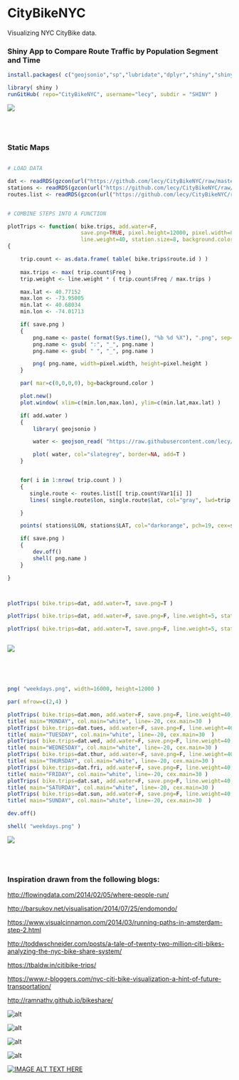 # CityBikeNYC

Visualizing NYC CityBike data.



### Shiny App to Compare Route Traffic by Population Segment and Time

```r
install.packages( c("geojsonio","sp","lubridate","dplyr","shiny","shinythemes","eeptools") )

library( shiny )
runGitHub( repo="CityBikeNYC", username="lecy", subdir = "SHINY" )
```

![](./ASSETS/shiny_app_screenshot.png)

<br>
<br>





### Static Maps

```r

# LOAD DATA

dat <- readRDS(gzcon(url("https://github.com/lecy/CityBikeNYC/raw/master/DATA/bikes.rds")))
stations <- readRDS(gzcon(url("https://github.com/lecy/CityBikeNYC/raw/master/DATA/STATIONS.rds")))
routes.list <- readRDS(gzcon(url("https://github.com/lecy/CityBikeNYC/raw/master/DATA/ALL_ROUTES_LIST.rds")))


# COMBINE STEPS INTO A FUNCTION

plotTrips <- function( bike.trips, add.water=F, 
                       save.png=TRUE, pixel.height=12000, pixel.width=8000, 
                       line.weight=40, station.size=8, background.color="black" )
{

	trip.count <- as.data.frame( table( bike.trips$route.id ) )
	
	max.trips <- max( trip.count$Freq )
	trip.weight <- line.weight * ( trip.count$Freq / max.trips )

	max.lat <- 40.77152
	max.lon <- -73.95005
	min.lat <- 40.68034
	min.lon <- -74.01713

	if( save.png )
	{
		png.name <- paste( format(Sys.time(), "%b %d %X"), ".png", sep="" )
		png.name <- gsub( ":", "_", png.name )
		png.name <- gsub( " ", "_", png.name )

		png( png.name, width=pixel.width, height=pixel.height )
	}

	par( mar=c(0,0,0,0), bg=background.color )

	plot.new()
	plot.window( xlim=c(min.lon,max.lon), ylim=c(min.lat,max.lat) )

	if( add.water )
	{
		library( geojsonio )

		water <- geojson_read( "https://raw.githubusercontent.com/lecy/CityBikeNYC/master/DATA/nyc_water.geojson", what="sp" )

		plot( water, col="slategrey", border=NA, add=T )
	}


	for( i in 1:nrow( trip.count ) )
	{
	   single.route <- routes.list[[ trip.count$Var1[i] ]]
	   lines( single.route$lon, single.route$lat, col="gray", lwd=trip.weight[i] )

	}

	points( stations$LON, stations$LAT, col="darkorange", pch=19, cex=station.size )

	if( save.png )
	{
		dev.off()
		shell( png.name )
	}

}



plotTrips( bike.trips=dat, add.water=T, save.png=T )

plotTrips( bike.trips=dat, add.water=F, save.png=F, line.weight=5, station.size=1, background.color="white" )

plotTrips( bike.trips=dat, add.water=T, save.png=F, line.weight=5, station.size=1, background.color="black" )



```


![](./ASSETS/Aug_05_12_25_05_AM.png)

<br>
<br>

```r

png( "weekdays.png", width=16000, height=12000 )

par( mfrow=c(2,4) )

plotTrips( bike.trips=dat.mon, add.water=F, save.png=F, line.weight=40, station.size=8 )
title( main="MONDAY", col.main="white", line=-20, cex.main=30  )
plotTrips( bike.trips=dat.tues, add.water=F, save.png=F, line.weight=40, station.size=8 )
title( main="TUESDAY", col.main="white", line=-20, cex.main=30  )
plotTrips( bike.trips=dat.wed, add.water=F, save.png=F, line.weight=40, station.size=8 )
title( main="WEDNESDAY", col.main="white", line=-20, cex.main=30 )
plotTrips( bike.trips=dat.thur, add.water=F, save.png=F, line.weight=40, station.size=8 )
title( main="THURSDAY", col.main="white", line=-20, cex.main=30 )
plotTrips( bike.trips=dat.fri, add.water=F, save.png=F, line.weight=40, station.size=8 )
title( main="FRIDAY", col.main="white", line=-20, cex.main=30 )
plotTrips( bike.trips=dat.sat, add.water=F, save.png=F, line.weight=40, station.size=8 )
title( main="SATURDAY", col.main="white", line=-20, cex.main=30 )
plotTrips( bike.trips=dat.sun, add.water=F, save.png=F, line.weight=40, station.size=8 )
title( main="SUNDAY", col.main="white", line=-20, cex.main=30  )

dev.off()

shell( "weekdays.png" )


```

![](./ASSETS/weekdays.png)


<br>
<br>

### Inspiration drawn from the following blogs:

http://flowingdata.com/2014/02/05/where-people-run/

http://barsukov.net/visualisation/2014/07/25/endomondo/

https://www.visualcinnamon.com/2014/03/running-paths-in-amsterdam-step-2.html

http://toddwschneider.com/posts/a-tale-of-twenty-two-million-citi-bikes-analyzing-the-nyc-bike-share-system/

https://tbaldw.in/citibike-trips/

https://www.r-bloggers.com/nyc-citi-bike-visualization-a-hint-of-future-transportation/

http://ramnathv.github.io/bikeshare/

![alt](ASSETS/DC-feature.png)

![alt](ASSETS/examples.png)

![alt](ASSETS/copenhagen.png)

![alt](ASSETS/most_popular_bike_routes.png)


[![IMAGE ALT TEXT HERE](https://img.youtube.com/vi/nZx8QLXk3Ls/0.jpg)](https://www.youtube.com/watch?v=nZx8QLXk3Ls)
